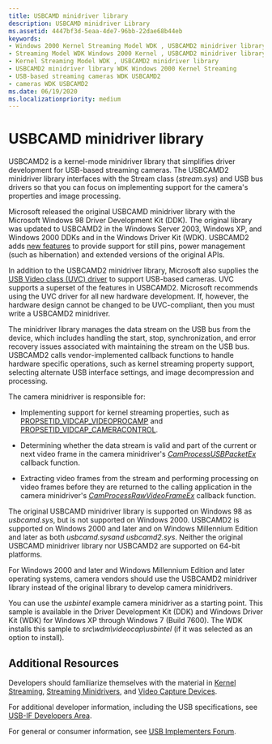 ```yaml
---
title: USBCAMD minidriver library
description: USBCAMD minidriver Library
ms.assetid: 4447bf3d-5eaa-4de7-96bb-22dae68b44eb
keywords:
- Windows 2000 Kernel Streaming Model WDK , USBCAMD2 minidriver library
- Streaming Model WDK Windows 2000 Kernel , USBCAMD2 minidriver library
- Kernel Streaming Model WDK , USBCAMD2 minidriver library
- USBCAMD2 minidriver library WDK Windows 2000 Kernel Streaming
- USB-based streaming cameras WDK USBCAMD2
- cameras WDK USBCAMD2
ms.date: 06/19/2020
ms.localizationpriority: medium
---
```


# USBCAMD minidriver library

USBCAMD2 is a kernel-mode minidriver library that simplifies driver development for USB-based streaming cameras. The USBCAMD2 minidriver library interfaces with the Stream class (*stream.sys*) and USB bus drivers so that you can focus on implementing support for the camera's properties and image processing.

Microsoft released the original USBCAMD minidriver library with the Microsoft Windows 98 Driver Development Kit (DDK). The original library was updated to USBCAMD2 in the Windows Server 2003, Windows XP, and Windows 2000 DDKs and in the Windows Driver Kit (WDK). USBCAMD2 adds [new features](usbcamd2-features.md) to provide support for still pins, power management (such as hibernation) and extended versions of the original APIs.

In addition to the USBCAMD2 minidriver library, Microsoft also supplies the [USB Video class (UVC) driver](usb-video-class-driver.md) to support USB-based cameras. UVC supports a superset of the features in USBCAMD2. Microsoft recommends using the UVC driver for all new hardware development. If, however, the hardware design cannot be changed to be UVC-compliant, then you must write a USBCAMD2 minidriver.

The minidriver library manages the data stream on the USB bus from the device, which includes handling the start, stop, synchronization, and error recovery issues associated with maintaining the stream on the USB bus. USBCAMD2 calls vendor-implemented callback functions to handle hardware specific operations, such as kernel streaming property support, selecting alternate USB interface settings, and image decompression and processing.

The camera minidriver is responsible for:

- Implementing support for kernel streaming properties, such as [PROPSETID\_VIDCAP\_VIDEOPROCAMP](./propsetid-vidcap-videoprocamp.md) and [PROPSETID\_VIDCAP\_CAMERACONTROL](./propsetid-vidcap-cameracontrol.md).

- Determining whether the data stream is valid and part of the current or next video frame in the camera minidriver's [*CamProcessUSBPacketEx*](/windows-hardware/drivers/ddi/usbcamdi/nc-usbcamdi-pcam_process_packet_routine_ex) callback function.

- Extracting video frames from the stream and performing processing on video frames before they are returned to the calling application in the camera minidriver's [*CamProcessRawVideoFrameEx*](/windows-hardware/drivers/ddi/usbcamdi/nc-usbcamdi-pcam_process_raw_frame_routine_ex) callback function.

The original USBCAMD minidriver library is supported on Windows 98 as *usbcamd.sys*, but is not supported on Windows 2000. USBCAMD2 is supported on Windows 2000 and later and on Windows Millennium Edition and later as both *usbcamd.sysand usbcamd2.sys*. Neither the original USBCAMD minidriver library nor USBCAMD2 are supported on 64-bit platforms.

For Windows 2000 and later and Windows Millennium Edition and later operating systems, camera vendors should use the USBCAMD2 minidriver library instead of the original library to develop camera minidrivers.

You can use the *usbintel* example camera minidriver as a starting point. This sample is available in the Driver Development Kit (DDK) and Windows Driver Kit (WDK) for Windows XP through Windows 7 (Build 7600). The WDK installs this sample to *src\\wdm\\videocap\\usbintel* (if it was selected as an option to install).

## Additional Resources

Developers should familiarize themselves with the material in [Kernel Streaming](kernel-streaming.md), [Streaming Minidrivers](/windows-hardware/drivers/ddi/_stream/index), and [Video Capture Devices](video-capture-devices.md).

For additional developer information, including the USB specifications, see [USB-IF Developers Area](https://www.usb.org/developers).

For general or consumer information, see [USB Implementers Forum](https://www.usb.org/).